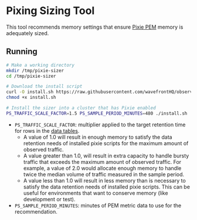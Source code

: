 Pixing Sizing Tool
===

This tool recommends memory settings that ensure [Pixie PEM][pem-docs-link] memory is adequately sized.

## Running

```bash
# Make a working directory
mkdir /tmp/pixie-sizer
cd /tmp/pixie-sizer

# Download the install script
curl -O install.sh https://raw.githubusercontent.com/wavefrontHQ/observability-for-kubernetes/main/operator/pixie-sizer/install.sh
chmod +x install.sh

# Install the sizer into a cluster that has Pixie enabled
PS_TRAFFIC_SCALE_FACTOR=1.5 PS_SAMPLE_PERIOD_MINUTES=480 ./install.sh
```

* `PS_TRAFFIC_SCALE_FACTOR`: multiplier applied to the target retention time for rows in the [data tables][data-tables-link].
    + A value of 1.0 will result in enough memory to satisfy the data retention needs of installed pixie scripts for the maximum amount of observed traffic.
    + A value greater than 1.0, will result in extra capacity to handle bursty traffic that exceeds the maximum amount of observed traffic.
      For example, a value of 2.0 would allocate enough memory to handle twice the median volume of traffic measured in the sample period.
    + A value less than 1.0 will result in less memory than is necessary to satisfy the data retention needs of installed pixie scripts.
      This can be useful for environments that want to conserve memory (like development or test).
* `PS_SAMPLE_PERIOD_MINUTES`: minutes of PEM metric data to use for the recommendation.

[pem-docs-link]: https://docs.px.dev/about-pixie/what-is-pixie/#architecture
[data-tables-link]: https://docs.px.dev/reference/datatables/